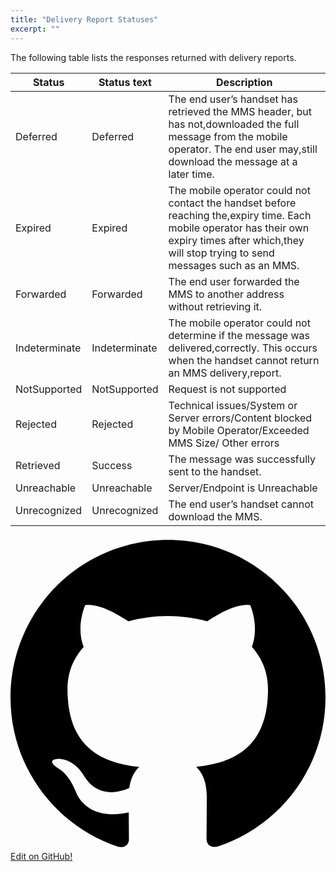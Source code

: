 ```yaml
---
title: "Delivery Report Statuses"
excerpt: ""
---
```

The following table lists the responses returned with delivery reports.

|       Status        |     Status text            |          Description                                                                                                                                                                                             |
| ------------- | --------------- | ----------------------------------------------------------------------------------------------------------------------------------------------------------------------------------------------------- |
| Deferred      | Deferred        | The end user’s handset has retrieved the MMS header, but has not,downloaded the full message from the mobile operator. The end user may,still download the message at a later time.                   |
| Expired       | Expired         | The mobile operator could not contact the handset before reaching the,expiry time. Each mobile operator has their own expiry times after which,they will stop trying to send messages such as an MMS. |
| Forwarded     | Forwarded       | The end user forwarded the MMS to another address without retrieving it.                                                                                                                              |
| Indeterminate | Indeterminate   | The mobile operator could not determine if the message was delivered,correctly. This occurs when the handset cannot return an MMS delivery,report.                                                    |
| NotSupported  | NotSupported    | Request is not supported                                                                                                                                                                              |
| Rejected      | Rejected        | Technical issues/System or Server errors/Content blocked by Mobile Operator/Exceeded MMS Size/ Other errors                                                                                           |
| Retrieved     | Success         | The message was successfully sent to the handset.                                                                                                                                                     |
| Unreachable   | Unreachable     | Server/Endpoint is Unreachable                                                                                                                                                                        |
| Unrecognized  | Unrecognized    | The end user’s handset cannot download the MMS.                                                                                                                                                       |

<a class="gitbutton pill" target="_blank" href="https://github.com/sinch/docs/blob/master/docs/mms/mm7-service/mm7-service-delivery-report-statuses.md">
                        <span class="icon medium">
                            <svg xmlns="http://www.w3.org/2000/svg" role="img" viewBox="0 0 24 24"><title>GitHub icon</title><path d="M 12 0.297 c -6.63 0 -12 5.373 -12 12 c 0 5.303 3.438 9.8 8.205 11.385 c 0.6 0.113 0.82 -0.258 0.82 -0.577 c 0 -0.285 -0.01 -1.04 -0.015 -2.04 c -3.338 0.724 -4.042 -1.61 -4.042 -1.61 C 4.422 18.07 3.633 17.7 3.633 17.7 c -1.087 -0.744 0.084 -0.729 0.084 -0.729 c 1.205 0.084 1.838 1.236 1.838 1.236 c 1.07 1.835 2.809 1.305 3.495 0.998 c 0.108 -0.776 0.417 -1.305 0.76 -1.605 c -2.665 -0.3 -5.466 -1.332 -5.466 -5.93 c 0 -1.31 0.465 -2.38 1.235 -3.22 c -0.135 -0.303 -0.54 -1.523 0.105 -3.176 c 0 0 1.005 -0.322 3.3 1.23 c 0.96 -0.267 1.98 -0.399 3 -0.405 c 1.02 0.006 2.04 0.138 3 0.405 c 2.28 -1.552 3.285 -1.23 3.285 -1.23 c 0.645 1.653 0.24 2.873 0.12 3.176 c 0.765 0.84 1.23 1.91 1.23 3.22 c 0 4.61 -2.805 5.625 -5.475 5.92 c 0.42 0.36 0.81 1.096 0.81 2.22 c 0 1.606 -0.015 2.896 -0.015 3.286 c 0 0.315 0.21 0.69 0.825 0.57 C 20.565 22.092 24 17.592 24 12.297 c 0 -6.627 -5.373 -12 -12 -12" /></svg>
                        </span>
                        Edit on GitHub!</a>